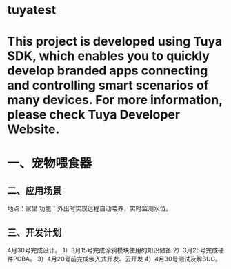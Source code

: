 # tuyatest
This project is developed using Tuya SDK, which enables you to quickly develop branded apps connecting and controlling smart scenarios of many devices.         For more information, please check Tuya Developer Website.
====
一、宠物喂食器
====
二、应用场景
----
地点：家里
功能：外出时实现远程自动喂养，实时监测水位。

三、开发计划
---
4月30号完成设计。
1）3月15号完成涂鸦模块使用的知识储备
2）3月25号完成硬件PCBA。
3）4月20号前完成嵌入式开发、云开发
4）4月30号测试及解BUG。


